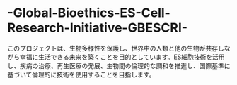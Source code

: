 # -Global-Bioethics-ES-Cell-Research-Initiative-GBESCRI-
このプロジェクトは、生物多様性を保護し、世界中の人類と他の生物が共存しながら幸福に生活できる未来を築くことを目的としています。ES細胞技術を活用し、疾病の治療、再生医療の発展、生物間の倫理的な調和を推進し、国際基準に基づいて倫理的に技術を使用することを目指します。
